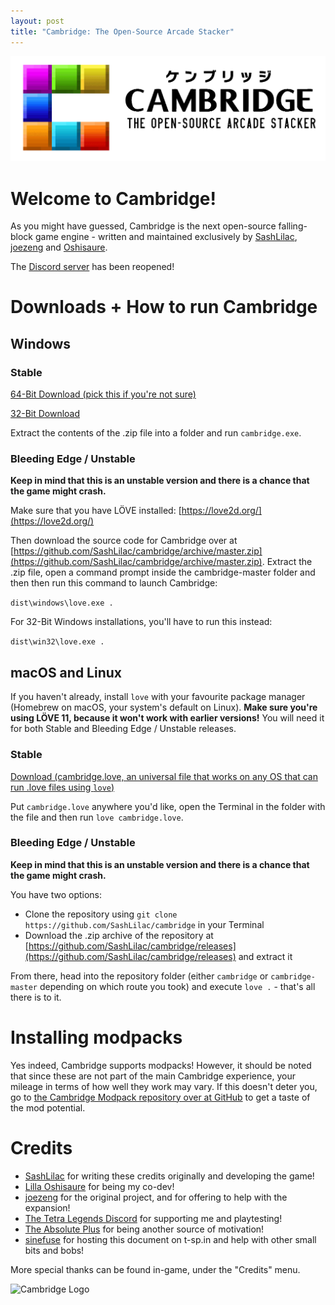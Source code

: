 ```yaml
---
layout: post
title: "Cambridge: The Open-Source Arcade Stacker"
---
```

![Cambridge logo](/public/img/cambridge.png)

# Welcome to Cambridge!

As you might have guessed, Cambridge is the next open-source falling-block game engine - written and maintained exclusively by [SashLilac](https://github.com/SashLilac), [joezeng](https://github.com/joezeng) and [Oshisaure](https://github.com/oshisaure).

The [Discord server](https://discord.gg/AADZUmgsph) has been reopened!

# Downloads + How to run Cambridge

## Windows

### Stable
[64-Bit Download (pick this if you're not sure)](https://github.com/SashLilac/cambridge/releases/latest/download/cambridge-windows.zip)

[32-Bit Download](https://github.com/SashLilac/cambridge/releases/latest/download/cambridge-win32.zip)

Extract the contents of the .zip file into a folder and run `cambridge.exe`.

### Bleeding Edge / Unstable

**Keep in mind that this is an unstable version and there is a chance that the game might crash.**

Make sure that you have LÖVE installed: [https://love2d.org/](https://love2d.org/)

Then download the source code for Cambridge over at [https://github.com/SashLilac/cambridge/archive/master.zip](https://github.com/SashLilac/cambridge/archive/master.zip). Extract the .zip file, open a command prompt inside the cambridge-master folder and then then run this command to launch Cambridge:

`dist\windows\love.exe .`

For 32-Bit Windows installations, you'll have to run this instead:

`dist\win32\love.exe .`

## macOS and Linux

If you haven't already, install `love` with your favourite package manager (Homebrew on macOS, your system's default on Linux). **Make sure you're using LÖVE 11, because it won't work with earlier versions!** You will need it for both Stable and Bleeding Edge / Unstable releases.

### Stable

[Download (cambridge.love, an universal file that works on any OS that can run .love files using `love`)](https://github.com/SashLilac/cambridge/releases/latest/download/cambridge.love)

Put `cambridge.love` anywhere you'd like, open the Terminal in the folder with the file and then run `love cambridge.love`.

### Bleeding Edge / Unstable

**Keep in mind that this is an unstable version and there is a chance that the game might crash.**

You have two options:

* Clone the repository using `git clone https://github.com/SashLilac/cambridge` in your Terminal
* Download the .zip archive of the repository at [https://github.com/SashLilac/cambridge/releases](https://github.com/SashLilac/cambridge/releases) and extract it

From there, head into the repository folder (either `cambridge` or `cambridge-master` depending on which route you took) and execute `love .` - that's all there is to it.

# Installing modpacks

Yes indeed, Cambridge supports modpacks! However, it should be noted that since these are not part of the main Cambridge experience, your mileage in terms of how well they work may vary. If this doesn't deter you, go to [the Cambridge Modpack repository over at GitHub](https://github.com/SashLilac/cambridge-modpack) to get a taste of the mod potential.

# Credits

- [SashLilac](https://github.com/SashLilac) for writing these credits originally and developing the game!
- [Lilla Oshisaure](https://www.youtube.com/user/LeSpyroshisaure) for being my co-dev!
- [joezeng](https://github.com/joezeng) for the original project, and for offering to help with the expansion!
- [The Tetra Legends Discord](http://discord.com/invite/7hMx5r2) for supporting me and playtesting!
- [The Absolute Plus](https://discord.gg/6Gf2awJ) for being another source of motivation!
- [sinefuse](https://sinefuse.moe) for hosting this document on t-sp.in and help with other small bits and bobs!

More special thanks can be found in-game, under the "Credits" menu.

![Cambridge Logo](https://cdn.discordapp.com/attachments/625496179433668635/763363717730664458/Icon_2.png)
